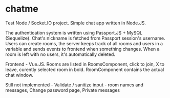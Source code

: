 # chatme
Test Node / Socket.IO project.
Simple chat app written in Node.JS.

The authentication system is written using Passport.JS + MySQL (Sequelize).
Chat's nickname is fetched from Passport session's username.
Users can create rooms, the server keeps track of all rooms and users in a variable and sends events to frontend when something changes.
When a room is left with no users, it's automatically deleted.

Frontend - Vue.JS. Rooms are listed in RoomsComponent, click to join, X to leave, curently selected room in bold.
RoomComponent contains the actual chat window.

Still not implemented - Validate / sanitize input - room names and messages, Change password page, Private messages
